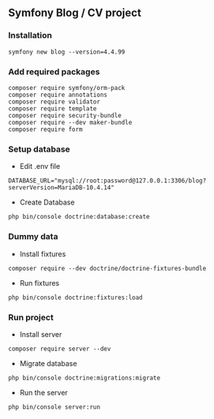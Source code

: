 ## Symfony Blog / CV project

### Installation

```shell
symfony new blog --version=4.4.99
```

### Add required packages

```shell
composer require symfony/orm-pack
composer require annotations
composer require validator
composer require template
composer require security-bundle
composer require --dev maker-bundle
composer require form
```

### Setup database

* Edit .env file

```DATABASE_URL="mysql://root:password@127.0.0.1:3306/blog?serverVersion=MariaDB-10.4.14"```

* Create Database

```shell
php bin/console doctrine:database:create
 ```

### Dummy data

* Install fixtures

```shell
composer require --dev doctrine/doctrine-fixtures-bundle
```

* Run fixtures

```shell
php bin/console doctrine:fixtures:load
```

### Run project

* Install server

```shell
composer require server --dev
```

* Migrate database

```shell
php bin/console doctrine:migrations:migrate
```

* Run the server

```shell
php bin/console server:run
```
